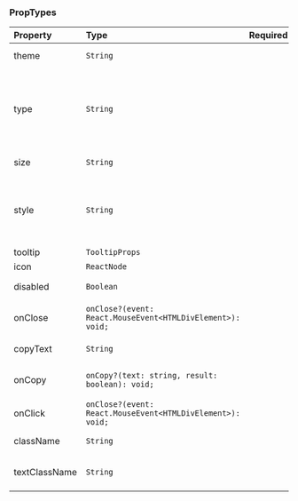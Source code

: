### PropTypes
| Property  | Type                                                       | Required | Default    | Description |
|:---       |:---                                                        |:---      |:---        |:---         |
| theme     | `String`                                                   |          | `normal `  | Theme of label |
| type      | `String`                                                   |          | `default`  | Type of label (regular, with copy of text or with close button) |
| size      | `String`                                                   |          | `xs`       | Size of label |
| style     | `String`                                                   |          | `default`  | Style of corners (regular or with rounded corners) | |
| tooltip   | `TooltipProps`                                             |          | `undefined` | Tooltip |
| icon      | `ReactNode`                                                |          | `undefined` | Left icon |
| disabled  | `Boolean`                                                  |          | `undefined` | disabled statement |
| onClose   | `onClose?(event: React.MouseEvent<HTMLDivElement>): void;` |          | `undefined` | Handler on close button click |
| copyText  | `String`                                                   |          | `undefined` | Text to be copied |
| onCopy    | `onCopy?(text: string, result: boolean): void;`            |          | `undefined` | Handler on copy button click |
| onClick   | `onClose?(event: React.MouseEvent<HTMLDivElement>): void;` |          | `undefined` | Handler on label click |
| className | `String`                                                   |          | `undefined` | ClassName of label |
| textClassName | `String`                                               |          | `undefined` | ClassName of label's text |
